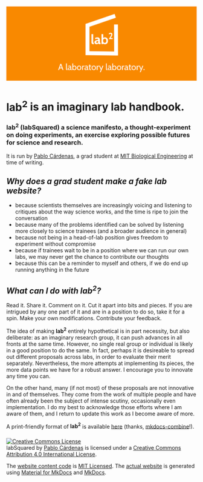 # [![labSquared logo][logo]](index.md)

# **lab<sup>2</sup>** is an imaginary lab handbook.

### **lab<sup>2</sup>** (labSquared) a science manifesto, a thought-experiment on doing experiments, an exercise exploring possible futures for science and research.

It is run by [Pablo Cárdenas](https://pablocarderam.github.io/), a grad student at [MIT Biological Engineering](https://be.mit.edu/) at time of writing.

## *Why does a grad student make a fake lab website?*

- because scientists themselves are increasingly voicing and listening to critiques about the way science works, and the time is ripe to join the conversation
- because many of the problems identified can be solved by listening more closely to science trainees (and a broader audience in general)
- because not being in a head-of-lab position gives freedom to experiment without compromise
- because if trainees wait to be in a position where we can run our own labs, we may never get the chance to contribute our thoughts
- because this can be a reminder to myself and others, if we do end up running anything in the future

## *What can I do with **lab<sup>2</sup>**?*

Read it. Share it. Comment on it. Cut it apart into bits and pieces. If you are intrigued by any one part of it and are in a position to do so, take it for a spin. Make your own modifications. Contribute your feedback.

The idea of making **lab<sup>2</sup>** entirely hypothetical is in part necessity, but also deliberate: as an imaginary research group, it can push advances in all fronts at the same time. However, no single real group or individual is likely in a good position to do the same. In fact, perhaps it is desireable to spread out different proposals across labs, in order to evaluate their merit separately. Nevertheless, the more attempts at implementing its pieces, the more data points we have for a robust answer. I encourage you to innovate any time you can.

On the other hand, many (if not most) of these proposals are not innovative in and of themselves. They come from the work of multiple people and have often already been the subject of intense scutiny, occasionally even implementation. I do my best to acknowledge those efforts where I am aware of them, and I return to update this work as I become aware of more.

A print-friendly format of **lab<sup>2</sup>** is available [here](full.md) (thanks, [mkdocs-combine](https://twardoch.github.io/mkdocs-combine/)!).

###

<a rel="license" href="http://creativecommons.org/licenses/by/4.0/"><img alt="Creative Commons License" style="border-width:0" src="https://i.creativecommons.org/l/by/4.0/88x31.png" /></a><br /><span xmlns:dct="http://purl.org/dc/terms/" href="http://purl.org/dc/dcmitype/Text" property="dct:title" rel="dct:type">labSquared</span> by <a xmlns:cc="http://creativecommons.org/ns#" href="https://lab-squared.github.io/" property="cc:attributionName" rel="cc:attributionURL">Pablo Cárdenas</a> is licensed under a <a rel="license" href="http://creativecommons.org/licenses/by/4.0/">Creative Commons Attribution 4.0 International License</a>.

The [website content code](https://github.com/pablocarderam/labSquared/) is [MIT Licensed](https://choosealicense.com/licenses/mit/). The [actual website](https://github.com/lab-squared/lab-squared.github.io/) is generated using [Material for MkDocs](https://squidfunk.github.io/mkdocs-material/) and [MkDocs](https://www.mkdocs.org/).

[logo]: img/labSquared_logo_title.svg "labSquared: A laboratory laboratory"
